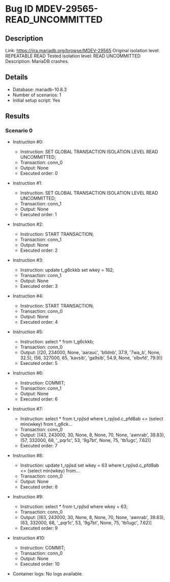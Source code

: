 # Bug ID MDEV-29565-READ_UNCOMMITTED

## Description

Link:                     https://jira.mariadb.org/browse/MDEV-29565
Original isolation level: REPEATABLE READ
Tested isolation level:   READ UNCOMMITTED
Description:              MariaDB crashes.


## Details
 * Database: mariadb-10.8.3
 * Number of scenarios: 1
 * Initial setup script: Yes

## Results
### Scenario 0
 * Instruction #0:
     - Instruction:  SET GLOBAL TRANSACTION ISOLATION LEVEL READ UNCOMMITTED;
     - Transaction: conn_0
     - Output: None
     - Executed order: 0
 * Instruction #1:
     - Instruction:  SET GLOBAL TRANSACTION ISOLATION LEVEL READ UNCOMMITTED;
     - Transaction: conn_1
     - Output: None
     - Executed order: 1
 * Instruction #2:
     - Instruction:  START TRANSACTION;
     - Transaction: conn_1
     - Output: None
     - Executed order: 2
 * Instruction #3:
     - Instruction:  update t_g6ckkb set wkey = 162;
     - Transaction: conn_1
     - Output: None
     - Executed order: 3
 * Instruction #4:
     - Instruction:  START TRANSACTION;
     - Transaction: conn_0
     - Output: None
     - Executed order: 4
 * Instruction #5:
     - Instruction:  select * from t_g6ckkb;
     - Transaction: conn_0
     - Output: [(20, 234000, None, 'aarauc', 'btldnb', 37.9, '7wa_b', None, 32.5), (56, 327000, 65, 'kavsib', 'ga9slb', 54.9, None, 'xlbvfd', 79.9)]
     - Executed order: 5
 * Instruction #6:
     - Instruction:  COMMIT;
     - Transaction: conn_1
     - Output: None
     - Executed order: 6
 * Instruction #7:
     - Instruction:  select * from t_rpjlsd where t_rpjlsd.c_pfd8ab <= (select min(wkey) from t_g6ck...
     - Transaction: conn_0
     - Output: [(43, 243000, 30, None, 8, None, 70, None, 'awnrab', 39.83), (57, 332000, 68, '_pqr1c', 53, '9g7bt', None, 75, 'tb1ugc', 7.62)]
     - Executed order: 7
 * Instruction #8:
     - Instruction:  update t_rpjlsd set wkey = 63 where t_rpjlsd.c_pfd8ab <= (select min(wkey) from...
     - Transaction: conn_0
     - Output: None
     - Executed order: 8
 * Instruction #9:
     - Instruction:  select * from t_rpjlsd where wkey = 63;
     - Transaction: conn_0
     - Output: [(63, 243000, 30, None, 8, None, 70, None, 'awnrab', 39.83), (63, 332000, 68, '_pqr1c', 53, '9g7bt', None, 75, 'tb1ugc', 7.62)]
     - Executed order: 9
 * Instruction #10:
     - Instruction:  COMMIT;
     - Transaction: conn_0
     - Output: None
     - Executed order: 10

 * Container logs:
   No logs available.
